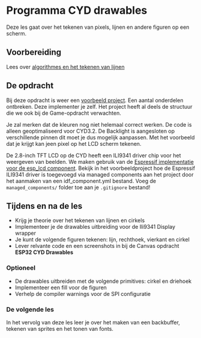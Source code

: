 # Programma CYD drawables

Deze les gaat over het tekenen van pixels, lijnen en andere figuren op een scherm.

## Voorbereiding

Lees over [algorithmes en het tekenen van lijnen](https://en.wikipedia.org/wiki/Line_drawing_algorithm)

## De opdracht

Bij deze opdracht is weer een [voorbeeld project](../../software/CYD/LCD_drawables/). Een aantal onderdelen ontbreken. Deze implementer je zelf. Het project heeft al deels de structuur die we ook bij de Game-opdracht verwachten.

  Je zal merken dat de kleuren nog niet helemaal correct werken. De code is alleen geoptimaliseerd voor CYD3.2. De Backlight is aangesloten op verschillende pinnen dit moet je dus mogelijk aanpassen. Met het voorbeeld dat je krijgt kan jeen pixel op het LCD scherm tekenen.

De 2.8-inch TFT LCD op de CYD heeft een ILI9341 driver chip voor het weergeven van beelden. We maken gebruik van de [Espressif implementatie voor de esp_lcd component](https://components.espressif.com/components/espressif/esp_lcd_ili9341/versions/2.0.1/readme). Bekijk in het voorbeeldproject hoe de Espressif ILI9341 driver is toegevoegd via managed components aan het project door het aanmaken van een idf_component.yml bestand. Voeg de `managed_components/` folder toe aan je `.gitignore` bestand!

## Tijdens en na de les

- Krijg je theorie over het tekenen van lijnen en cirkels
- Implementeer je de drawables uitbreiding voor de Ili9341 Display wrapper
- Je kunt de volgende figuren tekenen: lijn, rechthoek, vierkant en cirkel
- Lever relvante code en een screenshots in bij de Canvas opdracht **ESP32 CYD Drawables**

### Optioneel

- De drawables uitbreiden met de volgende primitives: cirkel en driehoek
- Implementeer een fill voor de figuren
- Verhelp de compiler warnings voor de SPI configuratie

### De volgende les

In het vervolg van deze les leer je over het maken van een backbuffer, tekenen van sprites en het tonen van fonts.
